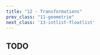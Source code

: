 ```yaml
---
title: "12 - Transformations"
prev_class: "11-geometrie"
next_class: '13-intlist-floatlist'
---
```


## TODO